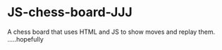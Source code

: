 # JS-chess-board-JJJ
A chess board that uses HTML and JS to show moves and replay them.  .....hopefully
